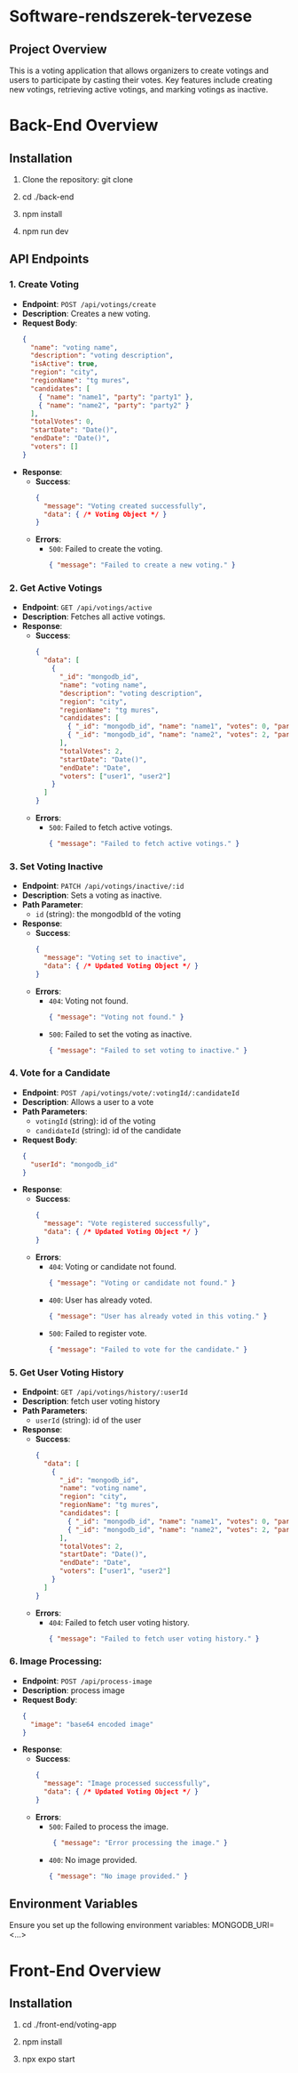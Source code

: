 # Software-rendszerek-tervezese

## Project Overview
This is a voting application that allows organizers to create votings and users to participate by casting their votes. Key features include creating new votings, retrieving active votings, and marking votings as inactive.

# Back-End Overview

## Installation
1. Clone the repository:
   git clone <repository-url>

2. cd ./back-end

3. npm install

4. npm run dev

## API Endpoints

### **1. Create Voting**
- **Endpoint**: `POST /api/votings/create`
- **Description**: Creates a new voting.
- **Request Body**:
  ```json
  {
    "name": "voting name",
    "description": "voting description",
    "isActive": true,
    "region": "city",
    "regionName": "tg mures",
    "candidates": [
      { "name": "name1", "party": "party1" },
      { "name": "name2", "party": "party2" }
    ],
    "totalVotes": 0,
    "startDate": "Date()",
    "endDate": "Date()",
    "voters": []
  }
  ```
- **Response**:
  - **Success**:
    ```json
    {
      "message": "Voting created successfully",
      "data": { /* Voting Object */ }
    }
    ```
  - **Errors**:
    - `500`: Failed to create the voting.
      ```json
      { "message": "Failed to create a new voting." }
      ```

### **2. Get Active Votings**
- **Endpoint**: `GET /api/votings/active`
- **Description**: Fetches all active votings.
- **Response**:
  - **Success**:
    ```json
    {
      "data": [
        {
          "_id": "mongodb_id",
          "name": "voting name",
          "description": "voting description",
          "region": "city",
          "regionName": "tg mures",
          "candidates": [
            { "_id": "mongodb_id", "name": "name1", "votes": 0, "party": "party1" },
            { "_id": "mongodb_id", "name": "name2", "votes": 2, "party": "party2" }
          ],
          "totalVotes": 2,
          "startDate": "Date()",
          "endDate": "Date",
          "voters": ["user1", "user2"]
        }
      ]
    }
    ```
  - **Errors**:
    - `500`: Failed to fetch active votings.
      ```json
      { "message": "Failed to fetch active votings." }
      ```

### **3. Set Voting Inactive**
- **Endpoint**: `PATCH /api/votings/inactive/:id`
- **Description**: Sets a voting as inactive.
- **Path Parameter**:
  - `id` (string): the mongodbId of the voting
- **Response**:
  - **Success**:
    ```json
    {
      "message": "Voting set to inactive",
      "data": { /* Updated Voting Object */ }
    }
    ```
  - **Errors**:
    - `404`: Voting not found.
      ```json
      { "message": "Voting not found." }
      ```
    - `500`: Failed to set the voting as inactive.
      ```json
      { "message": "Failed to set voting to inactive." }
      ```

### **4. Vote for a Candidate**
- **Endpoint**: `POST /api/votings/vote/:votingId/:candidateId`
- **Description**: Allows a user to a vote
- **Path Parameters**:
  - `votingId` (string): id of the voting
  - `candidateId` (string): id of the candidate
- **Request Body**:
  ```json
  {
    "userId": "mongodb_id"
  }
  ```
- **Response**:
  - **Success**:
    ```json
    {
      "message": "Vote registered successfully",
      "data": { /* Updated Voting Object */ }
    }
    ```
  - **Errors**:
    - `404`: Voting or candidate not found.
      ```json
      { "message": "Voting or candidate not found." }
      ```
    - `400`: User has already voted.
      ```json
      { "message": "User has already voted in this voting." }
      ```
    - `500`: Failed to register vote.
      ```json
      { "message": "Failed to vote for the candidate." }
      ```

### **5. Get User Voting History**
- **Endpoint**: `GET /api/votings/history/:userId`
- **Description**: fetch user voting history
- **Path Parameters**:
  - `userId` (string): id of the user
- **Response**:
  - **Success**:
    ```json
    {
      "data": [
        {
          "_id": "mongodb_id",
          "name": "voting name",
          "region": "city",
          "regionName": "tg mures",
          "candidates": [
            { "_id": "mongodb_id", "name": "name1", "votes": 0, "party": "party1" },
            { "_id": "mongodb_id", "name": "name2", "votes": 2, "party": "party2" }
          ],
          "totalVotes": 2,
          "startDate": "Date()",
          "endDate": "Date",
          "voters": ["user1", "user2"]
        }
      ]
    }
    ```
  - **Errors**:
    - `404`: Failed to fetch user voting history.
      ```json
      { "message": "Failed to fetch user voting history." }
      ```
      
### **6. Image Processing**: 
- **Endpoint**: `POST /api/process-image`
- **Description**: process image
- **Request Body**:
  ```json
  {
    "image": "base64 encoded image"
  }
  ```
- **Response**:
  - **Success**:
    ```json
    {
      "message": "Image processed successfully",
      "data": { /* Updated Voting Object */ }
    }
    ```
  - **Errors**:
    - `500`: Failed to process the image.
      ```json
       { "message": "Error processing the image." }
      ```
    - `400`: No image provided.
      ```json
      { "message": "No image provided." }
      ```

      

## Environment Variables
Ensure you set up the following environment variables:
MONGODB_URI=<...>


# Front-End Overview


## Installation
1. cd ./front-end/voting-app

2. npm install

3. npx expo start